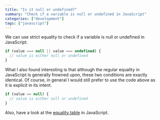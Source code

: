```yaml
---
title: "Is it null or undefined?"
summary: "Check if a variable is null or undefined in JavaScript"
categories: ["development"]
tags: ["javascript"]
---
```


We can use strict equality to check if a variable is null or undefined in JavaScript.

```js
if (value === null || value === undefined) {
  // value is either null or undefined
}
```

What I also found interesting is that although the regular equality in JavaScript is generally frowned upon, these two conditions are exactly identical. Of course, in general I would still prefer to use the code above as it is explicit in its intent.

```js
if (value == null) {
  // value is either null or undefined
}
```

Also, have a look at the [equality table](https://dorey.github.io/JavaScript-Equality-Table/) in JavaScript.
